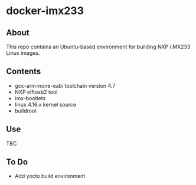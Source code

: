 docker-imx233
=================

## About

This repo contains an Ubuntu-based environment for building NXP i.MX233 Linux images.

## Contents

- gcc-arm-none-eabi toolchain version 4.7
- NXP elftosb2 tool
- imx-bootlets
- linux 4.16.x kernel source
- buildroot

## Use
TBC

## To Do
- Add yocto build environment
